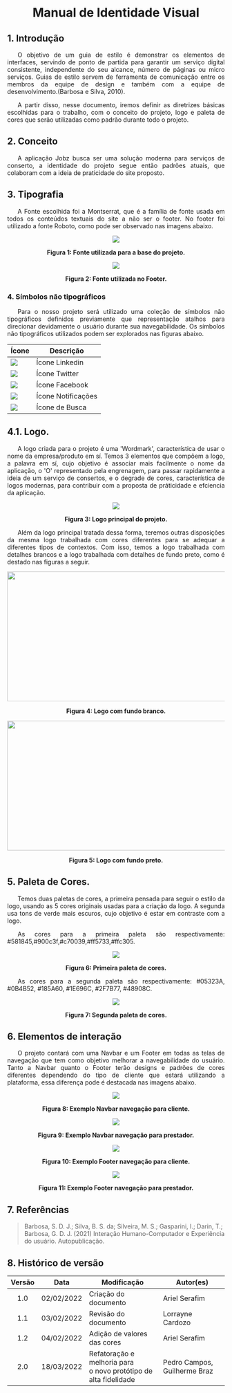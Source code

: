 # <center> Manual de Identidade Visual

## 1. Introdução

<p style="text-indent: 24px; text-align: justify">
O objetivo de um guia de estilo é demonstrar os elementos de interfaces, servindo de ponto de partida para garantir um serviço digital consistente, independente do seu alcance, número de páginas ou micro serviços. Guias de estilo servem de ferramenta de comunicação entre os membros da equipe de design e também com a equipe de desenvolvimento.(Barbosa e Silva, 2010).
</p>

<p style="text-indent: 24px; text-align: justify">
A partir disso, nesse documento, iremos definir as diretrizes básicas escolhidas para o trabalho, com o conceito do projeto, logo e paleta de cores que serão utilizadas como padrão durante todo o projeto.
</p>

## 2. Conceito

<p style="text-indent: 24px; text-align: justify">
A aplicação Jobz busca ser uma solução moderna para serviços de conserto, a identidade do projeto segue então padrões atuais, que colaboram com a ideia de praticidade do site proposto.
</p>

## 3. Tipografia

<p style="text-indent: 24px; text-align: justify">
A Fonte escolhida foi a Montserrat, que é a família de fonte usada em todos os conteúdos textuais do site a não ser o footer. No footer foi utilizado a fonte Roboto, como pode ser observado nas imagens abaixo.
</p>

<p align='center'>
	<img src='assets/images/guia_estilo/TipografiaFonte.png' width=auto height=auto>
	<figcaption align='center'>
        	<b>Figura 1: Fonte utilizada para a base do projeto. </b>
        	<br>
    	</figcaption>
</p>

<p align='center'>
	<img src='assets/images/guia_estilo/FonteFooter.png' width=auto height=auto>
	<figcaption align='center'>
        	<b>Figura 2: Fonte utilizada no Footer. </b>
        	<br>
    	</figcaption>
</p>


### 4. Símbolos não tipográficos
<p style="text-indent: 24px; text-align: justify">
Para o nosso projeto será utilizado uma coleção de símbolos não tipográficos definidos previamente que representação atalhos para direcionar devidamente o usuário durante sua navegabilidade. Os símbolos não tipográficos utilizados podem ser explorados nas figuras abaixo.
</p>

| Ícone	      | Descrição 			   |
| ----------- | ---------------------------------- |
| <img src='assets/images/guia_estilo/Linkedin.svg' width=auto height=auto>   | Ícone Linkedin |
| <img src='assets/images/guia_estilo/Twitter.svg' width=auto height=auto>    | Ícone Twitter  |
| <img src='assets/images/guia_estilo/Facebook.svg' width=auto height=auto>   | Ícone Facebook |
| <img src='assets/images/guia_estilo/Notificacao.svg' width=auto height=auto>| Ícone Notificações|
| <img src='assets/images/guia_estilo/Busca.svg' width=auto height=auto>   | Ícone de Busca|

## 4.1. Logo.

<p style="text-indent: 24px; text-align: justify">
	A logo criada para o projeto é uma 'Wordmark', característica de usar o nome da empresa/produto em sí.
	Temos 3 elementos que compõem a logo, a palavra em sí, cujo objetivo é associar mais facilmente o nome da aplicação, o 'O' representado pela engrenagem, para passar rapidamente a ideia de um serviço de consertos, e o degrade de cores, característica de logos modernas, para contribuir com a proposta de práticidade e efciencia da aplicação.
</p>

<p align='center'>
	<img src='assets/images/guia_estilo/logo.png' width=auto height=auto>
	<figcaption align='center'>
        	<b>Figura 3: Logo principal do projeto. </b>
        	<br>
    	</figcaption>
</p>

<p style="text-indent: 24px; text-align: justify">
Além da logo principal tratada dessa forma, teremos outras disposições da mesma logo trabalhada com cores diferentes para se adequar a diferentes tipos de contextos. Com isso, temos a logo trabalhada com detalhes brancos e a logo trabalhada com detalhes de fundo preto, como é destado nas figuras a seguir.
</p>	

<p align='center'>
	<img src='assets/images/guia_estilo/LogoWhite.svg' width=800 height=300>
	<figcaption align='center'>
        	<b>Figura 4: Logo com fundo branco. </b>
        	<br>
    	</figcaption>
</p>

<p align='center'>
	<img src='assets/images/guia_estilo/LogoBlack.svg' width=800 height=300>
	<figcaption align='center'>
        	<b>Figura 5: Logo com fundo preto. </b>
        	<br>
    	</figcaption>
</p>

## 5. Paleta de Cores.

<p style="text-indent: 24px; text-align: justify">
	Temos duas paletas de cores, a primeira pensada para seguir o estilo da logo, usando as 5 cores originais usadas para a criação da logo.
	A segunda usa tons de verde mais escuros, cujo objetivo é estar em contraste com a logo.
</p>

<p style="text-indent: 24px; text-align: justify">
	As cores para a primeira paleta são respectivamente: #581845,#900c3f,#c70039,#ff5733,#ffc305.
</p>

<p align='center'>
	<img src='assets/images/guia_estilo/colorpallet1.jpg' width=auto height=auto>
	<figcaption align='center'>
        	<b>Figura 6: Primeira paleta de cores. </b>
        	<br>
    	</figcaption>
</p>

<p style="text-indent: 24px; text-align: justify">
	As cores para a segunda paleta são respectivamente: #05323A, #0B4B52, #185A60, #1E696C, #2F7B77, #48908C.
</p>

<p align='center'>
	<img src='assets/images/guia_estilo/colorpallet2.jpg' width=auto height=auto>
	<figcaption align='center'>
        	<b>Figura 7: Segunda paleta de cores. </b>
        	<br>
    	</figcaption>
</p>

## 6. Elementos de interação

<p style="text-indent: 24px; text-align: justify">
	O projeto contará com uma Navbar e um Footer em todas as telas de navegação que tem como objetivo melhorar a navegabilidade do usuário. Tanto a Navbar quanto o Footer terão designs e padrões de cores diferentes dependendo do tipo de cliente que estará utilizando a plataforma, essa diferença pode é destacada nas imagens abaixo.
</p>

<p align='center'>
<img src='assets/images/guia_estilo/NavbarCliente.svg' width=auto height=auto>
	<figcaption align='center'>
        	<b>Figura 8: Exemplo Navbar navegação para cliente. </b>
        	<br>
    	</figcaption>
</p>

<p align='center'>
<img src='assets/images/guia_estilo/NavbarPrestador.svg' width=auto height=auto>
	<figcaption align='center'>
        	<b>Figura 9: Exemplo Navbar navegação para prestador. </b>
        	<br>
    	</figcaption>
</p>

<p align='center'>
<img src='assets/images/guia_estilo/FooterCliente.svg' width=auto height=auto>
	<figcaption align='center'>
        	<b>Figura 10: Exemplo Footer navegação para cliente. </b>
        	<br>
    	</figcaption>
</p>

<p align='center'>
<img src='assets/images/guia_estilo/FooterPrestador.svg' width=auto height=auto>
	<figcaption align='center'>
        	<b>Figura 11: Exemplo Footer navegação para prestador. </b>
        	<br>
    	</figcaption>
</p>

## 7. Referências
> Barbosa, S. D. J.; Silva, B. S. da; Silveira, M. S.; Gasparini, I.; Darin, T.; Barbosa, G. D. J. (2021) Interação Humano-Computador e Experiência do usuário. Autopublicação.

## 8. Histórico de versão

| Versão | Data       | Modificação                 | Autor(es)        |
| :----: | ---------- | --------------------------- | ---------------- |
|  1.0   | 02/02/2022 | Criação do documento        | Ariel Serafim    |
|  1.1   | 03/02/2022 | Revisão do documento        | Lorrayne Cardozo |
|  1.2   | 04/02/2022 | Adição de valores das cores | Ariel Serafim    |
|  2.0   | 18/03/2022 | Refatoração e melhoria para <br/> o novo protótipo de alta fidelidade| Pedro Campos, Guilherme Braz|